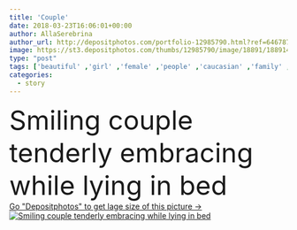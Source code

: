 ```yaml
---
title: 'Couple'
date: 2018-03-23T16:06:01+00:00
author: AllaSerebrina
author_url: http://depositphotos.com/portfolio-12985790.html?ref=64678756
image: https://st3.depositphotos.com/thumbs/12985790/image/18891/188914364/api_thumb_450.jpg?forcejpeg=true
type: "post"
tags: ['beautiful' ,'girl' ,'female' ,'people' ,'caucasian' ,'family' ,'friendship' ,'male' ,'brunette' ,'man' ,'bed' ,'pretty' ,'rest' ,'resting' ,'couple' ,'woman' ,'together' ,'togetherness' ,'indoors' ,'attractive' ,'handsome' ,'bedroom' ,'closeness' ,'hug' ,'tenderness' ,'wife' ,'husband' ,'embracing' ,'relationship' ,'boyfriend' ,'girlfriend' ,'bearded' ,'young adult' ,'top view' ,'love story' ,'loungewear' ]
categories: 
  - story
---
```

<div aling="center">
            <font size="60"> Smiling couple tenderly embracing while lying in bed</font>   
</div>
<div>
    <a href='https://depositphotos.com/188914364/stock-photo-couple.html?ref=64678756' target=_blank > Go "Depositphotos" to get lage size of this picture ->
        <img href='https://depositphotos.com/188914364/stock-photo-couple.html?ref=64678756' src='https://st3.depositphotos.com/12985790/18891/i/950/depositphotos_188914364-stock-photo-couple.jpg?forcejpeg=true' alt='Smiling couple tenderly embracing while lying in bed' >
    </a>
</div>
